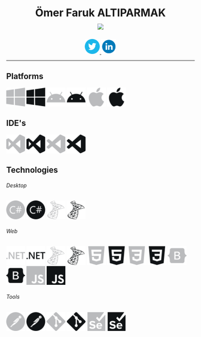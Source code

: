 <h1 align="center">
  Ömer Faruk ALTIPARMAK 
  <br/> 
  <img align="center" src="https://readme-typing-svg.herokuapp.com?font=poppins&center=true&vCenter=true&lines=.NET+Developer"> 
</h1>
<p align="center">
<a href="https://twitter.com/" target="_blank">
  <img src="/icons/twitter.svg" alt="Twitter" height="40" width="40" />      
</a>
<a href="https://linkedin.com/in/00ofa" target="_blank">
  <img src="/icons/linkedin.svg" alt="LinkedIn" height="40" width="40" />
</a>  
<!--<a href="https://www.gkursad.com/" target="_blank">
  <img align="center" src="/icons/linkedin.svg#gh-dark-mode-only" alt="gkursad" height="30" width="40" />
  <img align="center" src="/icons-black/linkedin.svg#gh-light-mode-only" alt="gkursad" height="30" width="40" />
</a>-->
</p>

---

## Platforms
<p align='left'>
<img src='/icons/windows.svg#gh-dark-mode-only' alt='windows' width="50" heigth="50"> 
<img src='/icons-black/windows.svg#gh-light-mode-only' alt='windows' width="50" heigth="50">
<img src='/icons/android.svg#gh-dark-mode-only' alt='android' width="50" heigth="50">  
<img src='/icons-black/android.svg#gh-light-mode-only' alt='android' width="50" heigth="50"> 
<img src='/icons/apple.svg#gh-dark-mode-only' alt='apple' width="50" heigth="50">
<img src='/icons-black/apple.svg#gh-light-mode-only' alt='apple' width="50" heigth="50">
</p>

## IDE's
<p align="left"> 
<img src='/icons/visualstudio.svg#gh-dark-mode-only' alt='visualstudio' width="50" heigth="50"> 
<img src='/icons-black/visualstudio.svg#gh-light-mode-only' alt='visualstudio' width="50" heigth="50"> 
<img src='/icons/visualstudiocode.svg#gh-dark-mode-only' alt='visualstudiocode' width="50" heigth="50"> 
<img src='/icons-black/visualstudiocode.svg#gh-light-mode-only' alt='visualstudiocode' width="50" heigth="50"> 
</p>

## Technologies 

###### Desktop
<p align="left"> 
<img src='/icons/csharp.svg#gh-dark-mode-only' alt='csharp' width="50" heigth="50"> 
<img src='/icons-black/csharp.svg#gh-light-mode-only' alt='csharp' width="50" heigth="50"> 
<img src='/icons/microsoftsqlserver.svg#gh-dark-mode-only' alt='microsoftsqlserver' width="50" heigth="50"> 
<img src='/icons-black/microsoftsqlserver.svg#gh-light-mode-only' alt='microsoftsqlserver' width="50" heigth="50"> 
</p>

###### Web
<p align="left"> 
<img src='/icons/dotnet.svg#gh-dark-mode-only' alt='dotnet' width="50" heigth="50"> 
<img src='/icons-black/dotnet.svg#gh-light-mode-only' alt='dotnet' width="50" heigth="50"> 
<img src='/icons/microsoftsqlserver.svg#gh-dark-mode-only' alt='microsoftsqlserver' width="50" heigth="50"> 
<img src='/icons-black/microsoftsqlserver.svg#gh-light-mode-only' alt='microsoftsqlserver' width="50" heigth="50"> 
<img src='/icons/html5.svg#gh-dark-mode-only' alt='html5' width="50" heigth="50"> 
<img src='/icons-black/html5.svg#gh-light-mode-only' alt='html5' width="50" heigth="50"> 
<img src='/icons/css3.svg#gh-dark-mode-only' alt='css3' width="50" heigth="50"> 
<img src='/icons-black/css3.svg#gh-light-mode-only' alt='css3' width="50" heigth="50"> 
<img src='/icons/bootstrap.svg#gh-dark-mode-only' alt='bootstrap' width="50" heigth="50"> 
<img src='/icons-black/bootstrap.svg#gh-light-mode-only' alt='bootstrap' width="50" heigth="50"> 
<img src='/icons/javascript.svg#gh-dark-mode-only' alt='bootstrap' width="50" heigth="50"> 
<img src='/icons-black/javascript.svg#gh-light-mode-only' alt='bootstrap' width="50" heigth="50"> 
</p>

###### Tools
<p align="left">
<img src='/icons/postman.svg#gh-dark-mode-only' alt='postman' width="50" heigth="50"> 
<img src='/icons-black/postman.svg#gh-light-mode-only' alt='postman' width="50" heigth="50"> 
<img src='/icons/git.svg#gh-dark-mode-only' alt='git' width="50" heigth="50"> 
<img src='/icons-black/git.svg#gh-light-mode-only' alt='git' width="50" heigth="50"> 
<img src='/icons/selenium.svg#gh-dark-mode-only' alt='selenium' width="50" heigth="50"> 
<img src='/icons-black/selenium.svg#gh-light-mode-only' alt='selenium' width="50" heigth="50"> 
</p>
